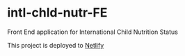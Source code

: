 # intl-chld-nutr-FE
Front End application for International Child Nutrition Status

This project is deployed to [Netlify](https://intl-child-nutr.netlify.com/)
